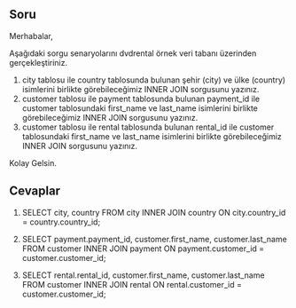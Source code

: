 ## Soru

Merhabalar,



Aşağıdaki sorgu senaryolarını dvdrental örnek veri tabanı üzerinden gerçekleştiriniz.

1. city tablosu ile country tablosunda bulunan şehir (city) ve ülke (country) isimlerini birlikte görebileceğimiz INNER JOIN sorgusunu yazınız.
2. customer tablosu ile payment tablosunda bulunan payment_id ile customer tablosundaki first_name ve last_name isimlerini birlikte görebileceğimiz INNER JOIN sorgusunu yazınız.
3. customer tablosu ile rental tablosunda bulunan rental_id ile customer tablosundaki first_name ve last_name isimlerini birlikte görebileceğimiz INNER JOIN sorgusunu yazınız.


Kolay Gelsin.


## Cevaplar


1. SELECT city, country FROM city
INNER JOIN country ON city.country_id = country.country_id;

2. SELECT payment.payment_id, customer.first_name, customer.last_name FROM customer
INNER JOIN payment ON payment.customer_id = customer.customer_id;

3. SELECT rental.rental_id, customer.first_name, customer.last_name FROM customer
INNER JOIN rental ON rental.customer_id = customer.customer_id;
